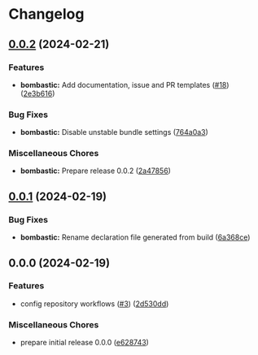 # Changelog

## [0.0.2](https://github.com/oxcabe/bombastic/compare/bombastic-v0.0.1...bombastic-v0.0.2) (2024-02-21)


### Features

* **bombastic:** Add documentation, issue and PR templates ([#18](https://github.com/oxcabe/bombastic/issues/18)) ([2e3b616](https://github.com/oxcabe/bombastic/commit/2e3b6167cb365ecaf6205ae406aa730038d75a75))


### Bug Fixes

* **bombastic:** Disable unstable bundle settings ([764a0a3](https://github.com/oxcabe/bombastic/commit/764a0a3b74869b8d43c0f0570bfd01e07d42854d))


### Miscellaneous Chores

* **bombastic:** Prepare release 0.0.2 ([2a47856](https://github.com/oxcabe/bombastic/commit/2a47856c74250ac7f04b0c050035e173a0184671))

## [0.0.1](https://github.com/oxcabe/bombastic/compare/bombastic-v0.0.0...bombastic-v0.0.1) (2024-02-19)


### Bug Fixes

* **bombastic:** Rename declaration file generated from build ([6a368ce](https://github.com/oxcabe/bombastic/commit/6a368ce6c1e51970fdfa56aa95cf0fde57453e17))

## 0.0.0 (2024-02-19)


### Features

* config repository workflows ([#3](https://github.com/oxcabe/bombastic/issues/3)) ([2d530dd](https://github.com/oxcabe/bombastic/commit/2d530dd06ab0a4393166b61ef4342568330c83cb))


### Miscellaneous Chores

* prepare initial release 0.0.0 ([e628743](https://github.com/oxcabe/bombastic/commit/e628743442d0a8fa11a9509f764d28f297a06637))
